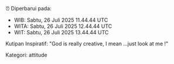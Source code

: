 ⏰ Diperbarui pada:
- WIB: Sabtu, 26 Juli 2025 11.44.44 UTC
- WITA: Sabtu, 26 Juli 2025 12.44.44 UTC
- WIT: Sabtu, 26 Juli 2025 13.44.44 UTC

Kutipan Inspiratif:
"God is really creative, I mean ...just look at me !"


Kategori: attitude

